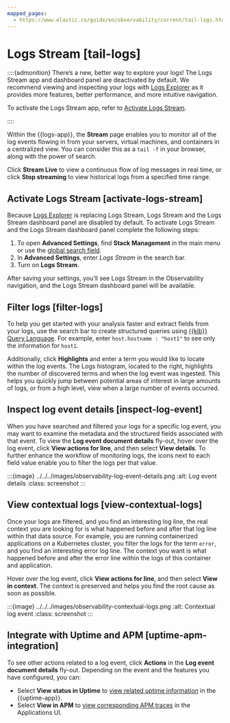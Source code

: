 ```yaml
---
mapped_pages:
  - https://www.elastic.co/guide/en/observability/current/tail-logs.html
---
```


# Logs Stream [tail-logs]

::::{admonition} There’s a new, better way to explore your logs!
The Logs Stream app and dashboard panel are deactivated by default. We recommend viewing and inspecting your logs with [Logs Explorer](logs-explorer.md) as it provides more features, better performance, and more intuitive navigation.

To activate the Logs Stream app, refer to [Activate Logs Stream](#activate-logs-stream).

::::


Within the {{logs-app}}, the **Stream** page enables you to monitor all of the log events flowing in from your servers, virtual machines, and containers in a centralized view. You can consider this as a `tail -f` in your browser, along with the power of search.

Click **Stream Live** to view a continuous flow of log messages in real time, or click **Stop streaming** to view historical logs from a specified time range.


## Activate Logs Stream [activate-logs-stream]

Because [Logs Explorer](logs-explorer.md) is replacing Logs Stream, Logs Stream and the Logs Stream dashboard panel are disabled by default. To activate Logs Stream and the Logs Stream dashboard panel complete the following steps:

1. To open **Advanced Settings**, find **Stack Management** in the main menu or use the [global search field](../../../get-started/the-stack.md#kibana-navigation-search).
2. In **Advanced Settings**, enter *Logs Stream* in the search bar.
3. Turn on **Logs Stream**.

After saving your settings, you’ll see Logs Stream in the Observability navigation, and the Logs Stream dashboard panel will be available.


## Filter logs [filter-logs]

To help you get started with your analysis faster and extract fields from your logs, use the search bar to create structured queries using [{{kib}} Query Language](../../../explore-analyze/query-filter/languages/kql.md). For example, enter `host.hostname : "host1"` to see only the information for `host1`.

Additionally, click **Highlights** and enter a term you would like to locate within the log events. The Logs histogram, located to the right, highlights the number of discovered terms and when the log event was ingested. This helps you quickly jump between potential areas of interest in large amounts of logs, or from a high level, view when a large number of events occurred.


## Inspect log event details [inspect-log-event]

When you have searched and filtered your logs for a specific log event, you may want to examine the metadata and the structured fields associated with that event. To view the **Log event document details** fly-out, hover over the log event, click **View actions for line**, and then select **View details**. To further enhance the workflow of monitoring logs, the icons next to each field value enable you to filter the logs per that value.

:::{image} ../../../images/observability-log-event-details.png
:alt: Log event details
:class: screenshot
:::


## View contextual logs [view-contextual-logs]

Once your logs are filtered, and you find an interesting log line, the real context you are looking for is what happened before and after that log line within that data source. For example, you are running containerized applications on a Kubernetes cluster, you filter the logs for the term `error`, and you find an interesting error log line. The context you want is what happened before and after the error line within the logs of this container and application.

Hover over the log event, click **View actions for line**, and then select **View in context**. The context is preserved and helps you find the root cause as soon as possible.

:::{image} ../../../images/observability-contextual-logs.png
:alt: Contextual log event
:class: screenshot
:::


## Integrate with Uptime and APM [uptime-apm-integration]

To see other actions related to a log event, click **Actions** in the **Log event document details** fly-out. Depending on the event and the features you have configured, you can:

* Select **View status in Uptime** to [view related uptime information](../apps/view-monitor-status.md) in the {{uptime-app}}.
* Select **View in APM** to [view corresponding APM traces](../apps/traces-2.md) in the Applications UI.
